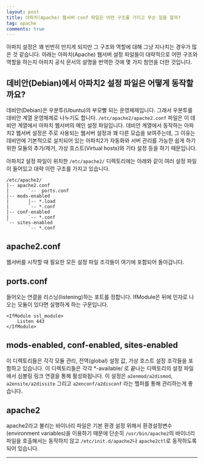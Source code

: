 ```yaml
---
layout: post
title: 아파치(Apache) 웹서버 conf 파일은 어떤 구조를 가지고 무슨 일을 할까?
tag: apache
comments: true
---
```


아파치 설정은 꽤 빈번히 만지게 되지만 그 구조와 역할에 대해 그냥 지나치는 경우가 많은 것 같습니다. 아래는 아파치(Apache) 웹서버 설정 파일들이 대략적으로 어떤 구조와 역할을 하는지 아피치 공식 문서의 설명을 번역한 것에 몇 가지 첨언을 더한 것입니다.   
          
## 데비안(Debian)에서 아파치2 설정 파일은 어떻게 동작할까요?
데비안(Debian)은 우분투(Ubuntu)의 부모뻘 되는 운영체제입니다. 그래서 우분투를 데비안 계열 운영체제로 나누기도 합니다. ```/etc/apache2/apache2.conf``` 파일은 이 데비안 계열에서 아파치 웹서버의 메인 설정 파일입니다. 데비안 계열에서 동작하는 아파치2 웹서버 설정은 주로 사용되는 웹서버 설정과 꽤 다른 모습을 보여주는데, 그 이유는 데비안에 기본적으로 설치되어 있는 아파치2가 자동화와 서버 관리를 가능한 쉽게 하기 위한 모듈의 추가/제거, 가상 호스트(Virtual hosts)와 기타 설정 등을 하기 때문입니다.    
    
아파치2 설정 파일이 위치한 ```/etc/apache2/``` 디렉토리에는 아래와 같이 여러 설정 파일이 들어있고 대략 이런 구조를 가지고 있습니다.   
   
```
/etc/apache2/
|-- apache2.conf
|       `--  ports.conf
|-- mods-enabled
|       |-- *.load
|       `-- *.conf
|-- conf-enabled
|       `-- *.conf
`-- sites-enabled
        `-- *.conf
```
     
## apache2.conf
웹서버를 시작할 때 필요한 모든 설정 파일 조각들이 여기에 포함되어 돌아갑니다.
    
## ports.conf
들어오는 연결을 리스닝(listening)하는 포트를 정합니다. IfModule은 뒤에 인자로 나오는 모듈이 있다면 실행하게 하는 구문입니다.
```
<IfModule ssl_module>
    Listen 443
</IfModule>
```
    
## mods-enabled, conf-enabled, sites-enabled
이 디렉토리들은 각각 모듈 관리, 전역(global) 설정 값, 가상 호스트 설정 조각들을 포함하고 있습니다. 이 디렉토리들은 각각 *-available/ 로 끝나는 디렉토리의 설정 파일에서 심볼링 링크 연결을 통해 활성화됩니다. 이 설정은 ```a2enmod/a2dismod```, ```a2ensite/a2dissite``` 그리고 ```a2enconf/a2disconf``` 라는 헬퍼를 통해 관리하는게 좋습니다. 
     
## apache2
apache2라고 불리는 바이너리 파일은 기본 환경 설정 위해서 환경설정변수(environment variables)을 이용하기 때문에 단순히 ```/usr/bin/apache2```의 바이너리 파일을 호출해서는 동작하지 않고 ```/etc/init.d/apache2```나 ```apache2ctl```로 동작하도록 되어 있습니다.
      
---
   
